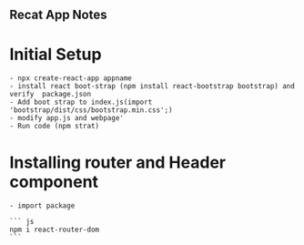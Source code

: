 ## Recat App Notes 
# Initial Setup
    - npx create-react-app appname
    - install react boot-strap (npm install react-bootstrap bootstrap) and verify  package.json
    - Add boot strap to index.js(import 'bootstrap/dist/css/bootstrap.min.css';)
    - modify app.js and webpage'
    - Run code (npm strat)

# Installing  router and Header component
    - import package

    ``` js
    npm i react-router-dom
    ```

